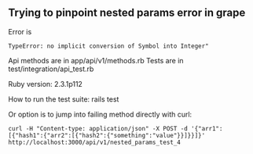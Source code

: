 ## Trying to pinpoint nested params error in grape

Error is

```
TypeError: no implicit conversion of Symbol into Integer"
```


Api methods are in app/api/v1/methods.rb
Tests are in test/integration/api_test.rb

Ruby version: 2.3.1p112

How to run the test suite: rails test

Or option is to jump into failing method directly with curl:

```
curl -H "Content-type: application/json" -X POST -d '{"arr1":[{"hash1":{"arr2":[{"hash2":{"something":"value"}}]}}]}' http://localhost:3000/api/v1/nested_params_test_4
```
